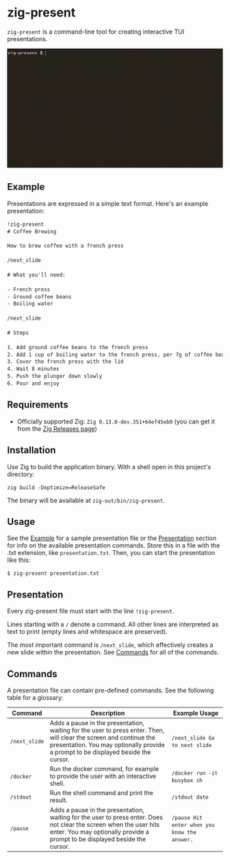 # zig-present

`zig-present` is a command-line tool for creating interactive TUI presentations.

<div style="max-width: 100%; margin: 0 auto; width: 800px;">

![Demo video of running the zig-present software in a terminal session](./doc/demo.gif)

</div>

## Example

Presentations are expressed in a simple text format. Here's an example presentation:

```txt
!zig-present
# Coffee Brewing

How to brew coffee with a french press

/next_slide

# What you'll need:

- French press
- Ground coffee beans
- Boiling water

/next_slide

# Steps

1. Add ground coffee beans to the french press
2. Add 1 cup of boiling water to the french press, per 7g of coffee beans
3. Cover the french press with the lid
4. Wait 8 minutes
5. Push the plunger down slowly
6. Pour and enjoy
```

## Requirements

- Officially supported Zig: `Zig 0.13.0-dev.351+64ef45eb0` (you can get it from the [Zig Releases page](https://ziglang.org/download/))

## Installation

Use Zig to build the application binary. With a shell open in this project's directory:

```
zig build -Doptimize=ReleaseSafe
```

The binary will be available at `zig-out/bin/zig-present`.

## Usage

See the [Example](#example) for a sample presentation file or the [Presentation](#presentation) section for info on the available presentation commands. Store this in a file with the .txt extension, like `presentation.txt`. Then, you can start the presentation like this:

```
$ zig-present presentation.txt
```

## Presentation

Every zig-present file must start with the line `!zig-present`.

Lines starting with a `/` denote a command. All other lines are interpreted as text to print (empty lines and whitespace are preserved).

The most important command is `/next_slide`, which effectively creates a new slide within the presentation. See [Commands](#commands) for all of the commands.

## Commands

A presentation file can contain pre-defined commands. See the following table for a glossary:

| Command | Description | Example Usage |
|----|---|---|
| `/next_slide` | Adds a pause in the presentation, waiting for the user to press enter. Then, will clear the screen and continue the presentation. You may optionally provide a prompt to be displayed beside the cursor. | `/next_slide Go to next slide` |
| `/docker` | Run the docker command, for example to provide the user with an interactive shell. | `/docker run -it busybox sh` |
| `/stdout` | Run the shell command and print the result. | `/stdout date` |
| `/pause` | Adds a pause in the presentation, waiting for the user to press enter. Does not clear the screen when the user hits enter. You may optionally provide a prompt to be displayed beside the cursor. | `/pause Hit enter when you know the answer.` | 

